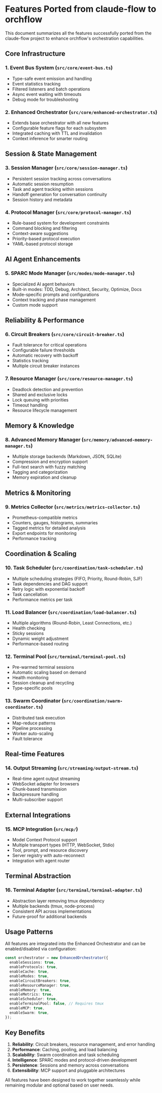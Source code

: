 # Features Ported from claude-flow to orchflow

This document summarizes all the features successfully ported from the claude-flow project to enhance orchflow's orchestration capabilities.

## Core Infrastructure

### 1. Event Bus System (`src/core/event-bus.ts`)
- Type-safe event emission and handling
- Event statistics tracking
- Filtered listeners and batch operations
- Async event waiting with timeouts
- Debug mode for troubleshooting

### 2. Enhanced Orchestrator (`src/core/enhanced-orchestrator.ts`)
- Extends base orchestrator with all new features
- Configurable feature flags for each subsystem
- Integrated caching with TTL and invalidation
- Context inference for smarter routing

## Session & State Management

### 3. Session Manager (`src/core/session-manager.ts`)
- Persistent session tracking across conversations
- Automatic session resumption
- Task and agent tracking within sessions
- Handoff generation for conversation continuity
- Session history and metadata

### 4. Protocol Manager (`src/core/protocol-manager.ts`)
- Rule-based system for development constraints
- Command blocking and filtering
- Context-aware suggestions
- Priority-based protocol execution
- YAML-based protocol storage

## AI Agent Enhancements

### 5. SPARC Mode Manager (`src/modes/mode-manager.ts`)
- Specialized AI agent behaviors
- Built-in modes: TDD, Debug, Architect, Security, Optimize, Docs
- Mode-specific prompts and configurations
- Context tracking and phase management
- Custom mode support

## Reliability & Performance

### 6. Circuit Breakers (`src/core/circuit-breaker.ts`)
- Fault tolerance for critical operations
- Configurable failure thresholds
- Automatic recovery with backoff
- Statistics tracking
- Multiple circuit breaker instances

### 7. Resource Manager (`src/core/resource-manager.ts`)
- Deadlock detection and prevention
- Shared and exclusive locks
- Lock queuing with priorities
- Timeout handling
- Resource lifecycle management

## Memory & Knowledge

### 8. Advanced Memory Manager (`src/memory/advanced-memory-manager.ts`)
- Multiple storage backends (Markdown, JSON, SQLite)
- Compression and encryption support
- Full-text search with fuzzy matching
- Tagging and categorization
- Memory expiration and cleanup

## Metrics & Monitoring

### 9. Metrics Collector (`src/metrics/metrics-collector.ts`)
- Prometheus-compatible metrics
- Counters, gauges, histograms, summaries
- Tagged metrics for detailed analysis
- Export endpoints for monitoring
- Performance tracking

## Coordination & Scaling

### 10. Task Scheduler (`src/coordination/task-scheduler.ts`)
- Multiple scheduling strategies (FIFO, Priority, Round-Robin, SJF)
- Task dependencies and DAG support
- Retry logic with exponential backoff
- Task cancellation
- Performance metrics per task

### 11. Load Balancer (`src/coordination/load-balancer.ts`)
- Multiple algorithms (Round-Robin, Least Connections, etc.)
- Health checking
- Sticky sessions
- Dynamic weight adjustment
- Performance-based routing

### 12. Terminal Pool (`src/terminal/terminal-pool.ts`)
- Pre-warmed terminal sessions
- Automatic scaling based on demand
- Health monitoring
- Session cleanup and recycling
- Type-specific pools

### 13. Swarm Coordinator (`src/coordination/swarm-coordinator.ts`)
- Distributed task execution
- Map-reduce patterns
- Pipeline processing
- Worker auto-scaling
- Fault tolerance

## Real-time Features

### 14. Output Streaming (`src/streaming/output-stream.ts`)
- Real-time agent output streaming
- WebSocket adapter for browsers
- Chunk-based transmission
- Backpressure handling
- Multi-subscriber support

## External Integrations

### 15. MCP Integration (`src/mcp/`)
- Model Context Protocol support
- Multiple transport types (HTTP, WebSocket, Stdio)
- Tool, prompt, and resource discovery
- Server registry with auto-reconnect
- Integration with agent router

## Terminal Abstraction

### 16. Terminal Adapter (`src/terminal/terminal-adapter.ts`)
- Abstraction layer removing tmux dependency
- Multiple backends (tmux, node-process)
- Consistent API across implementations
- Future-proof for additional backends

## Usage Patterns

All features are integrated into the Enhanced Orchestrator and can be enabled/disabled via configuration:

```typescript
const orchestrator = new EnhancedOrchestrator({
  enableSessions: true,
  enableProtocols: true,
  enableCache: true,
  enableModes: true,
  enableCircuitBreakers: true,
  enableResourceManager: true,
  enableMemory: true,
  enableMetrics: true,
  enableScheduler: true,
  enableTerminalPool: false, // Requires tmux
  enableMCP: true,
  enableSwarm: true,
});
```

## Key Benefits

1. **Reliability**: Circuit breakers, resource management, and error handling
2. **Performance**: Caching, pooling, and load balancing
3. **Scalability**: Swarm coordination and task scheduling
4. **Intelligence**: SPARC modes and protocol-driven development
5. **Persistence**: Sessions and memory across conversations
6. **Extensibility**: MCP support and pluggable architectures

All features have been designed to work together seamlessly while remaining modular and optional based on user needs.